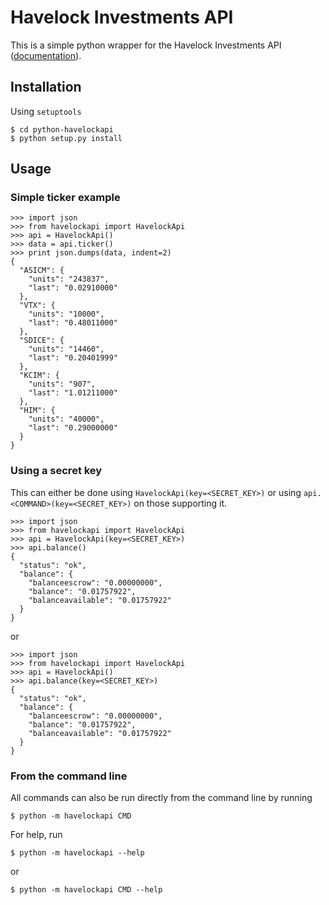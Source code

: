 # Havelock Investments API

This is a simple python wrapper for the Havelock Investments API
([documentation](https://www.havelockinvestments.com/apidoc.php)).

## Installation

Using `setuptools`

	$ cd python-havelockapi
	$ python setup.py install

## Usage

### Simple ticker example

	>>> import json
    >>> from havelockapi import HavelockApi
	>>> api = HavelockApi()
	>>> data = api.ticker()
	>>> print json.dumps(data, indent=2)
	{
	  "ASICM": {
	    "units": "243837", 
	    "last": "0.02910000"
      }, 
      "VTX": {
        "units": "10000", 
        "last": "0.48011000"
      }, 
      "SDICE": {
        "units": "14460", 
        "last": "0.20401999"
      }, 
      "KCIM": {
        "units": "907", 
        "last": "1.01211000"
      }, 
      "HIM": {
        "units": "40000", 
        "last": "0.29000000"
      }
    }

### Using a secret key

This can either be done using `HavelockApi(key=<SECRET_KEY>)` or
using `api.<COMMAND>(key=<SECRET_KEY>)` on those supporting it.

	>>> import json
    >>> from havelockapi import HavelockApi
	>>> api = HavelockApi(key=<SECRET_KEY>)
	>>> api.balance()
	{
      "status": "ok", 
      "balance": {
        "balanceescrow": "0.00000000", 
        "balance": "0.01757922", 
        "balanceavailable": "0.01757922"
      }
    }

or

	>>> import json
    >>> from havelockapi import HavelockApi
	>>> api = HavelockApi()
	>>> api.balance(key=<SECRET_KEY>)
	{
      "status": "ok", 
      "balance": {
        "balanceescrow": "0.00000000", 
        "balance": "0.01757922", 
        "balanceavailable": "0.01757922"
      }
    }

### From the command line

All commands can also be run directly from the command line by running

    $ python -m havelockapi CMD
	
For help, run
	
	$ python -m havelockapi --help
	
or

	$ python -m havelockapi CMD --help
